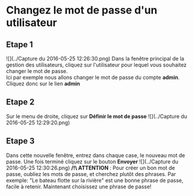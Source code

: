 # Changez le mot de passe d'un utilisateur
## Etape 1
![](../Capture du 2016-05-25 12:26:30.png)
Dans la fenêtre principal de la gestion des utilisateurs, cliquez sur l'utilisateur pour lequel vous souhaitez changer le mot de passe.   
Ici par exemple nous allons changer le mot de passe du compte **admin**. Cliquez donc sur le lien **admin**

## Etape 2
Sur le menu de droite, cliquez sur **Définir le mot de passe**
![](../Capture du 2016-05-25 12:29:20.png)

## Etape 3
Dans cette nouvelle fenêtre, entrez dans chaque case, le nouveau mot de passe. Une fois terminé cliquez sur le bouton **Envoyer**
![](../Capture du 2016-05-25 12:30:26.png)
**/!\ ATTENTION** : Pour créer un bon mot de passe, oubliez les mots de passe, et cherchez plutôt des phrases. Par exemple: "Le bateau flotte sur la rivière" est une bonne phrase de passe, facile à retenir. Maintenant choisissez une phrase de passe!